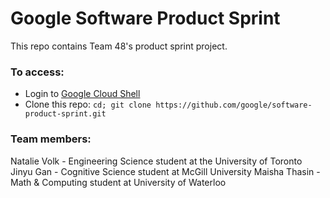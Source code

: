 # Google Software Product Sprint

This repo contains Team 48's product sprint project.

### To access:

- Login to [Google Cloud Shell](https://ssh.cloud.google.com/cloudshell/editor)
- Clone this repo: `cd; git clone https://github.com/google/software-product-sprint.git`


### Team members:
Natalie Volk - Engineering Science student at the University of Toronto
Jinyu Gan - Cognitive Science student at McGill University
Maisha Thasin - Math & Computing student at University of Waterloo

